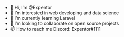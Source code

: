 - 👋 Hi, I’m @Expentor
- 👀 I’m interested in web developing and data science
- 🌱 I’m currently learning Laravel
- 💞️ I’m looking to collaborate on open source projects
- 📫 How to reach me Discord: Expentor#1111

<!---
Expentor/Expentor is a ✨ special ✨ repository because its `README.md` (this file) appears on your GitHub profile.
You can click the Preview link to take a look at your changes.
--->

